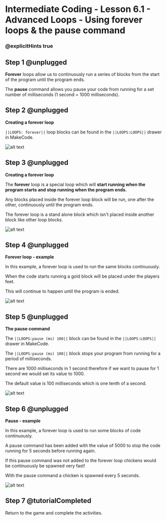 # Intermediate Coding - Lesson 6.1 - Advanced Loops - Using forever loops & the pause command


### @explicitHints true

## Step 1 @unplugged
**Forever** loops allow us to continuously run a series of blocks from the start of the program until the program ends.

The **pause** command allows you pause your code from running for a set number of milliseconds (1 second = 1000 milliseconds).

## Step 2 @unplugged
**Creating a forever loop**

``||LOOPS: forever||`` loop blocks can be found in the ``||LOOPS:LOOPS||`` drawer in MakeCode.

![alt text](https://intermediatev3.codingcredentials.com/Lesson6/6.1/images/1.jpg?raw=true "forever")

## Step 3 @unplugged
**Creating a forever loop**

The **forever** loop is a special loop which will **start running when the program starts and stop running when the program ends.**

Any blocks placed inside the forever loop block will be run, one after the other, continuously  until the program ends.

The forever loop is a stand alone block which isn't placed inside another block like other loop blocks.

![alt text](https://intermediatev3.codingcredentials.com/Lesson6/6.1/images/2.png?raw=true "forever")

## Step 4 @unplugged
**Forever loop - example**

In this example, a forever loop is used to run the same blocks continuously.

When the code starts running a gold block will be placed under the players feet.

This will continue to happen until the program is ended.

![alt text](https://intermediatev3.codingcredentials.com/Lesson6/6.1/images/3.png?raw=true "forever")

## Step 5 @unplugged
**The pause command**

The ``||LOOPS:pause (ms) 100||`` block can be found in the ``||LOOPS:LOOPS||`` drawer in MakeCode.

The ``||LOOPS:pause (ms) 100||`` block stops your program from running for a period of milliseconds. 

There are 1000 milliseconds in 1 second therefore if we want to pause for 1 second we would set its value to 1000.

The default value is 100 milliseconds which is one tenth of a second.

![alt text](https://intermediatev3.codingcredentials.com/Lesson6/6.1/images/4.jpg?raw=true "forever")

## Step 6 @unplugged
**Pause - example**

In this example, a forever loop is used to run some blocks of code continuously.

A pause command has been added with the value of 5000 to stop the code running for 5 seconds before running again.

If this pause command was not added to the forever loop chickens would be continuously be spawned very fast!

With the pause command a chicken is spawned every 5 seconds.

![alt text](https://intermediatev3.codingcredentials.com/Lesson6/6.1/images/5.png?raw=true "forever")


## Step 7 @tutorialCompleted
Return to the game and complete the activities.